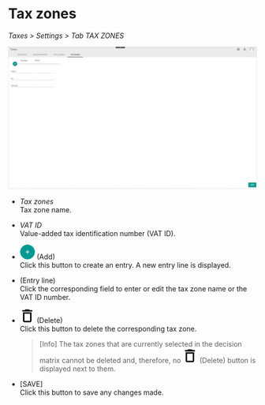 # Tax zones

*Taxes > Settings > Tab TAX ZONES*

![Tax zones](../../Assets/Screenshots/Taxes/Settings/TaxZones/TaxZones.png "[Tax zones]")

- *Tax zones*  
Tax zone name.

- *VAT ID*  
Value-added tax identification number (VAT ID).

- ![Add](../../Assets/Icons/Plus01.png "[Add]") (Add)   
Click this button to create an entry. A new entry line is displayed.

- (Entry line)  
Click the corresponding field to enter or edit the tax zone name or the VAT ID number.

- ![Delete](../../Assets/Icons/Trash08.png "[Delete]") (Delete)  
Click this button to delete the corresponding tax zone.

  > [Info] The tax zones that are currently selected in the decision matrix cannot be deleted and, therefore, no ![Delete](../../Assets/Icons/Trash08.png "[Delete]") (Delete) button is displayed next to them.

- [SAVE]  
Click this button to save any changes made.

[comment]: <> (Allg. Frage FH: wie kann man im Decision Matrix unterscheiden zwischen zwei Inland/EU/Drittland, wenn zwei mögliche Tax classes -Standard und Ermäßigt- zu beiden gehören? Muss man zwei Tax zones einstellen, z.B. Inland 19, Inland 7? Oder stellt man das in der Fakturierung ein? Vgl. TAX RATES, DECISION MATRIX UND TAX ZONES tabs.)
